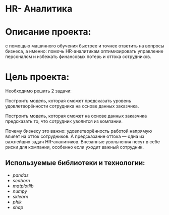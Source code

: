 # HR- Аналитика
# Описание проекта: 
с помощью машинного обучения быстрее и точнее ответить на вопросы бизнеса, а именно: помочь HR-аналитикам оптимизировать управление персоналом и избежать финансовых потерь и оттока сотрудников.

# Цель проекта: 
Необходимо решить 2 задачи:

Построить модель, которая сможет предсказать уровень удовлетворённости сотрудника на основе данных заказчика.

Построить модель, которая сможет на основе данных заказчика предсказать то, что сотрудник уволится из компании.

Почему бизнесу это важно: удовлетворённость работой напрямую влияет на отток сотрудников. А предсказание оттока — одна из важнейших задач HR-аналитиков. Внезапные увольнения несут в себе риски для компании, особенно если уходит важный сотрудник.

## Используемые библиотеки и технологии:

- *pandas*
- *seaborn*
- *matplotlib*
- *numpy*
- *sklearn*
- *phik*
- *shap*
